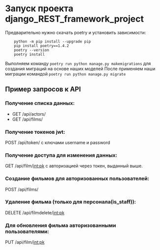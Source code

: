 # Запуск проекта django_REST_framework_project
Предварительно нужно скачать poetry и установить зависимости:
  
```
    python -m pip install --upgrade pip
    pip install poetry==1.4.2
    poetry --version
    poetry install
```

Выполняем команду `poetry run python manage.py makemigrations` для создания миграций на основе наших моделей
После применяем наши миграции командой `poetry run python manage.py migrate`

## Пример запросов к API
### Получение списка данных:
- GET /api/actors/
- GET /api/films/
### Получение токенов jwt:
POST /api/token/ с ключами username и password
### Получение доступа для изменения данных:
GET /api/film/<int:pk> c авторизацией через токен, выданный выше.
### Создание фильмов для авторизованных пользователей: 
POST /api/films/
### Удаление фильма (только для персонала(is_staff)):
DELETE /api/filmdelete/<int:pk>
### Для обновления фильма авторизованными пользователями:
PUT /api/film/<int:pk>
